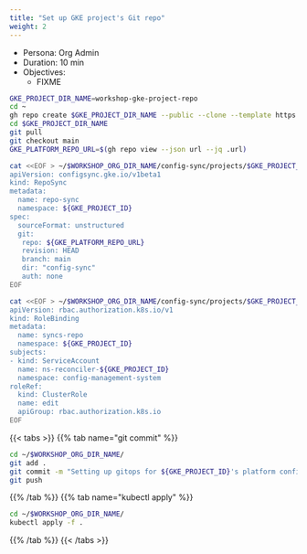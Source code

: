 ```yaml
---
title: "Set up GKE project's Git repo"
weight: 2
---
```


- Persona: Org Admin
- Duration: 10 min
- Objectives:
  - FIXME

```Bash
GKE_PROJECT_DIR_NAME=workshop-gke-project-repo
cd ~
gh repo create $GKE_PROJECT_DIR_NAME --public --clone --template https://github.com/mathieu-benoit/config-sync-template-repo
cd $GKE_PROJECT_DIR_NAME
git pull
git checkout main
GKE_PLATFORM_REPO_URL=$(gh repo view --json url --jq .url)
```

```Bash
cat <<EOF > ~/$WORKSHOP_ORG_DIR_NAME/config-sync/projects/$GKE_PROJECT_ID/gke-config-repo-sync.yaml
apiVersion: configsync.gke.io/v1beta1
kind: RepoSync
metadata:
  name: repo-sync
  namespace: ${GKE_PROJECT_ID}
spec:
  sourceFormat: unstructured
  git:
   repo: ${GKE_PLATFORM_REPO_URL}
   revision: HEAD
   branch: main
   dir: "config-sync"
   auth: none
EOF
```

```Bash
cat <<EOF > ~/$WORKSHOP_ORG_DIR_NAME/config-sync/projects/$GKE_PROJECT_ID/gke-config-repo-sync-role-binding.yaml
apiVersion: rbac.authorization.k8s.io/v1
kind: RoleBinding
metadata:
  name: syncs-repo
  namespace: ${GKE_PROJECT_ID}
subjects:
- kind: ServiceAccount
  name: ns-reconciler-${GKE_PROJECT_ID}
  namespace: config-management-system
roleRef:
  kind: ClusterRole
  name: edit
  apiGroup: rbac.authorization.k8s.io
EOF
```

{{< tabs >}}
{{% tab name="git commit" %}}
```Bash
cd ~/$WORKSHOP_ORG_DIR_NAME/
git add .
git commit -m "Setting up gitops for ${GKE_PROJECT_ID}'s platform config."
git push
```
{{% /tab %}}
{{% tab name="kubectl apply" %}}
```Bash
cd ~/$WORKSHOP_ORG_DIR_NAME/
kubectl apply -f .
```
{{% /tab %}}
{{< /tabs >}}